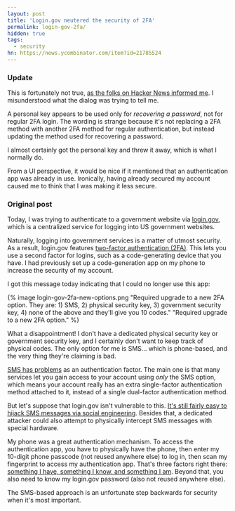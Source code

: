 ```yaml
---
layout: post
title: 'Login.gov neutered the security of 2FA'
permalink: login-gov-2fa/
hidden: true
tags:
  - security
hn: https://news.ycombinator.com/item?id=21785524
---
```


### Update

This is fortunately not true, [as the folks on Hacker News informed me](https://news.ycombinator.com/item?id=21785524). I misunderstood what the dialog was
trying to tell me.

A personal key appears to be used only for *recovering a password*, not for
regular 2FA login. The wording is strange because it's not replacing a 2FA
method with another 2FA method for regular authentication, but instead updating
the method used for recovering a password.

I almost certainly got the personal key and threw it away, which is what I
normally do.

From a UI perspective, it would be nice if it mentioned that an authentication
app was already in use. Ironically, having already secured my account caused me
to think that I was making it less secure.

### Original post

Today, I was trying to authenticate to a government website via
[login.gov](https://login.gov), which is a centralized service for logging into
US government websites.

Naturally, logging into government services is a matter of utmost security. As a
result, login.gov features [two-factor authentication (2FA)][2fa]. This lets you
use a second factor for logins, such as a code-generating device that you have.
I had previously set up a code-generation app on my phone to increase the
security of my account.

  [2fa]: https://en.wikipedia.org/wiki/Multi-factor_authentication

I got this message today indicating that I could no longer use this app:

{% image login-gov-2fa-new-options.png
         "Required upgrade to a new 2FA option. They are: 1) SMS, 2) physical
         security key, 3) government security key, 4) none of the above and
         they'll give you 10 codes."
         "Required upgrade to a new 2FA option." %}

What a disappointment! I don't have a dedicated physical security key or
government security key, and I certainly don't want to keep track of physical
codes. The only option for me is SMS... which is phone-based, and the very thing
they're claiming is bad.

[SMS has problems][sms-2fa] as an authentication factor. The main one is that
many services let you gain access to your account using *only* the SMS option,
which means your account really has an extra single-factor authentication method
attached to it, instead of a single dual-factor authentication method.

  [sms-2fa]: https://www.pindrop.com/blog/nist-explains-proposed-ban-on-sms-for-2fa/

But let's suppose that login.gov isn't vulnerable to this. [It's still fairly
easy to hijack SMS messages via social engineering][sms-hijack]. Besides that, a
dedicated attacker could also attempt to physically intercept SMS messages with
special hardware.

  [sms-hijack]: https://www.jwz.org/blog/2018/07/two-factor-auth-and-sms-hijacking/

My phone was a great authentication mechanism. To access the authentication app,
you have to physically have the phone, then enter my 10-digit phone passcode
(not reused anywhere else) to log in, then scan my fingerprint to access my
authentication app. That's three factors right there: [something I have,
something I know, and something I am][3fa]. Beyond that, you also need to know
my login.gov password (also not reused anywhere else).

  [3fa]: https://blog.gemalto.com/security/2011/09/05/three-factor-authentication-something-you-know-something-you-have-something-you-are/

The SMS-based approach is an unfortunate step backwards for security when it's
most important.
